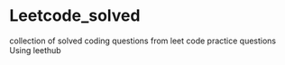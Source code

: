# Leetcode_solved
collection of solved coding questions from leet code practice questions
Using leethub
